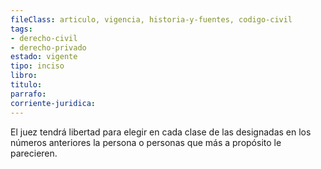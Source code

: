 ```yaml
---
fileClass: articulo, vigencia, historia-y-fuentes, codigo-civil
tags:
- derecho-civil
- derecho-privado
estado: vigente
tipo: inciso
libro:
titulo:
parrafo:
corriente-juridica:
---
```

El juez tendrá libertad para elegir en cada clase de las designadas en los números anteriores la persona o personas que más a propósito le parecieren.